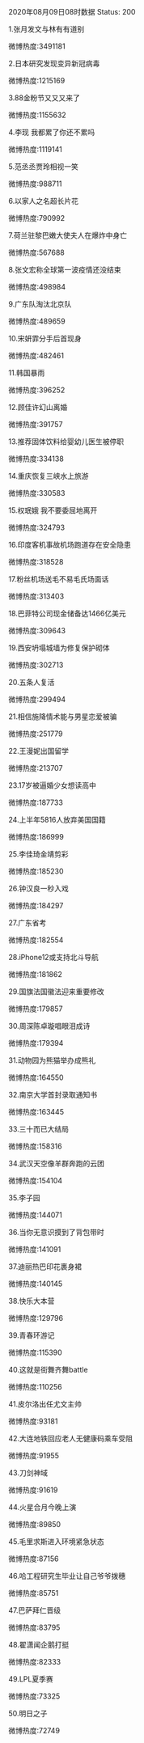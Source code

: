 2020年08月09日08时数据
Status: 200

1.张月发文与林有有道别

微博热度:3491181

2.日本研究发现变异新冠病毒

微博热度:1215169

3.88金粉节又又又来了

微博热度:1155632

4.李现 我都累了你还不累吗

微博热度:1119141

5.范丞丞贾玲相视一笑

微博热度:988711

6.以家人之名超长片花

微博热度:790992

7.荷兰驻黎巴嫩大使夫人在爆炸中身亡

微博热度:567688

8.张文宏称全球第一波疫情还没结束

微博热度:498984

9.广东队淘汰北京队

微博热度:489659

10.宋妍霏分手后首现身

微博热度:482461

11.韩国暴雨

微博热度:396252

12.顾佳许幻山离婚

微博热度:391757

13.推荐固体饮料给婴幼儿医生被停职

微博热度:334138

14.重庆恢复三峡水上旅游

微博热度:330583

15.权珉娥 我不要委屈地离开

微博热度:324793

16.印度客机事故机场跑道存在安全隐患

微博热度:318528

17.粉丝机场送毛不易毛氏场面话

微博热度:313403

18.巴菲特公司现金储备达1466亿美元

微博热度:309643

19.西安坍塌城墙为修复保护砌体

微博热度:302713

20.五条人复活

微博热度:299494

21.相信施降情术能与男星恋爱被骗

微博热度:251779

22.王漫妮出国留学

微博热度:213707

23.17岁被逼婚少女想读高中

微博热度:187733

24.上半年5816人放弃美国国籍

微博热度:186999

25.李佳琦金靖剪彩

微博热度:185230

26.钟汉良一秒入戏

微博热度:184297

27.广东省考

微博热度:182554

28.iPhone12或支持北斗导航

微博热度:181862

29.国旗法国徽法迎来重要修改

微博热度:179857

30.周深陈卓璇唱眼泪成诗

微博热度:179394

31.动物园为熊猫举办成熊礼

微博热度:164550

32.南京大学首封录取通知书

微博热度:163445

33.三十而已大结局

微博热度:158316

34.武汉天空像羊群奔跑的云团

微博热度:154104

35.李子园

微博热度:144071

36.当你无意识摸到了背包带时

微博热度:141091

37.迪丽热巴印花裹身裙

微博热度:140145

38.快乐大本营

微博热度:129796

39.青春环游记

微博热度:115390

40.这就是街舞齐舞battle

微博热度:110256

41.皮尔洛出任尤文主帅

微博热度:93181

42.大连地铁回应老人无健康码乘车受阻

微博热度:91955

43.刀剑神域

微博热度:91619

44.火星合月今晚上演

微博热度:89850

45.毛里求斯进入环境紧急状态

微博热度:87156

46.哈工程研究生毕业让自己爷爷拨穗

微博热度:85751

47.巴萨拜仁晋级

微博热度:83795

48.翟潇闻企鹅打挺

微博热度:82333

49.LPL夏季赛

微博热度:73325

50.明日之子

微博热度:72749

